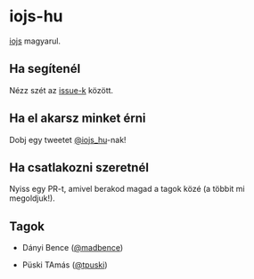 # iojs-hu

[iojs](https://iojs.org) magyarul.

## Ha segítenél

Nézz szét az [issue-k](/iojs/iojs-hu/issues) között.

## Ha el akarsz minket érni

Dobj egy tweetet [@iojs_hu](https://twitter.com/iojs_hu)-nak!

## Ha csatlakozni szeretnél

Nyiss egy PR-t, amivel berakod magad a tagok közé (a többit mi megoldjuk!).

## Tagok

- Dányi Bence ([@madbence](https://github.com/madbence))

- Püski TAmás 
([@tpuski](https://github.com/bling5630))
